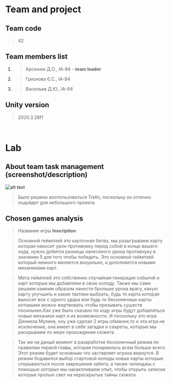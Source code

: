 # Team and project
## Team code 
>42

## Team members list 
1. > Арсенюк Д.О., ІА-94 - **team leader**
2. > Грязнова Є.С., ІА-94
3. > Васильев Д.Ю., ІА-94

## Unity version
>2020.3.28f1

</br>

# Lab
## About team task management (screenshot/description)
![alt text](https://cdn.discordapp.com/attachments/540600046681587722/943281910182969504/unknown.png)
>Было решено воспользоваться Trello, поскольку он отлично подойдет для небольшого проекта

## Chosen games analysis
>Название игры **Inscription**

>Основной геймплей это карточная битва, мы разыгрываем карту которая наносит урон противнику перед собой в конце вашего хода, нужно добится разницы нанесеного урона противнуку в значении 5 для того чтобы победить. Это основной геймплей который немного меняется визуально, и дополняется новыми механиками карт.

>Мета геймплей это собственно случайная генерация событий и карт которые мы добавляем в свою колоду. Также мы сами решаем камким образом нанести брольше урона врагу, какую карту улучшить и какие тактики выбрать, будь то карта которая выносит все с одного удара или будь то бесконечные карты которыми можно жертвовать чтобы призывать сушеств посильнее.Как уже было сказано по ходу игры будут добавляться новые механики карт и их возможности. И поскольку это игра Дениела Мулина, ону уже сделал 2 игры обманки,то и эта игра не исключение, она имеет в себе загадки и секреты, которые мы раскрываем по мере прохождения сюжета.

>Так же на даный момент в разаработке бесконечный режим по правилам первой главы, которая понарвилась всем больше всего. Этот режим будет основным что заставляет игрока вернутся. В режим бодавился выбор стартовой колоды новые карты которые открываються после заврешения забега, а также челенджы с помошью которых мы накакпливаем опыт, чтобы открыть записки которые пролью свет на нераскрытые тайны сюжета.
